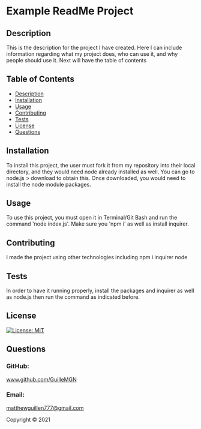 # Example ReadMe Project

## Description 
This is the description for the project I have created. Here I can include information regarding what my project does, who can use it, and why people should use it. Next will have the table of contents

## Table of Contents
* [Description](#description)
* [Installation](#installation)
* [Usage](#usage)
* [Contributing](#contributing)
* [Tests](#Tests)
* [License](#license)
* [Questions](#questions)

## Installation
To install this project, the user must fork it from my repository into their local directory, and they would need node already installed as well. You can go to node.js > download to obtain this. Once downloaded, you would need to install the node module packages. 

## Usage
To use this project, you must open it in Terminal/Git Bash and run the command 'node index.js'. Make sure you 'npm i' as well as install inquirer. 

## Contributing
I made the project using other technologies including npm i inquirer node

## Tests
In order to have it running properly, install the packages and inquirer as well as node.js then run the command as indicated before. 

## License 
[![License: MIT](https://img.shields.io/badge/License-MIT-yellow.svg)](https://opensource.org/licenses/MIT)

## Questions
### GitHub: 
www.github.com/GuilleMGN
### Email: 
matthewguillen777@gmail.com

Copyright © 2021